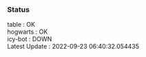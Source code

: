 ### Status


table : OK  
hogwarts : OK  
icy-bot : DOWN  
Latest Update : 2022-09-23 06:40:32.054435
